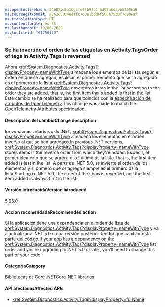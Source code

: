 ```yaml
---
ms.openlocfilehash: 24b88b3ba1b6cfe9fb9fb1f6398a6daeb57596a9
ms.sourcegitcommit: a8a205034eeffc7c3e1bdd6f506a75b0f7099ebf
ms.translationtype: HT
ms.contentlocale: es-ES
ms.lasthandoff: 10/06/2020
ms.locfileid: "91756120"
---
```

### <a name="order-of-tags-in-activitytags-is-reversed"></a><span data-ttu-id="0d7cc-101">Se ha invertido el orden de las etiquetas en Activity.Tags</span><span class="sxs-lookup"><span data-stu-id="0d7cc-101">Order of tags in Activity.Tags is reversed</span></span>

<span data-ttu-id="0d7cc-102">Ahora <xref:System.Diagnostics.Activity.Tags?displayProperty=nameWithType> almacena los elementos de la lista según el orden en que se agregan, es decir, el primer elemento que se ha agregado es el primero de la lista.</span><span class="sxs-lookup"><span data-stu-id="0d7cc-102"><xref:System.Diagnostics.Activity.Tags?displayProperty=nameWithType> now stores items in the list according to the order they are added, that is, the first item that's added is first in the list.</span></span> <span data-ttu-id="0d7cc-103">Este cambio se ha realizado para que coincida con la [especificación de atributos de OpenTelemetry](https://github.com/open-telemetry/opentelemetry-specification/blob/master/specification/common/common.md#attributes).</span><span class="sxs-lookup"><span data-stu-id="0d7cc-103">This change was made to match the [OpenTelemetry Attributes specification](https://github.com/open-telemetry/opentelemetry-specification/blob/master/specification/common/common.md#attributes).</span></span>

#### <a name="change-description"></a><span data-ttu-id="0d7cc-104">Descripción del cambio</span><span class="sxs-lookup"><span data-stu-id="0d7cc-104">Change description</span></span>

<span data-ttu-id="0d7cc-105">En versiones anteriores de .NET, <xref:System.Diagnostics.Activity.Tags?displayProperty=nameWithType> almacena los elementos en el orden inverso al que se han agregado.</span><span class="sxs-lookup"><span data-stu-id="0d7cc-105">In previous .NET versions, <xref:System.Diagnostics.Activity.Tags?displayProperty=nameWithType> stores items in the reverse order from which they're added.</span></span> <span data-ttu-id="0d7cc-106">Es decir, el primer elemento que se agrega es el último de la lista.</span><span class="sxs-lookup"><span data-stu-id="0d7cc-106">That is, the first item added is last in the list.</span></span> <span data-ttu-id="0d7cc-107">A partir de .NET 5.0, se invierte el orden de los elementos y el primero que se agrega siempre es el primero de la lista.</span><span class="sxs-lookup"><span data-stu-id="0d7cc-107">Starting in .NET 5.0, the order of the items is reversed, and the first item added is always first in the list.</span></span>

#### <a name="version-introduced"></a><span data-ttu-id="0d7cc-108">Versión introducida</span><span class="sxs-lookup"><span data-stu-id="0d7cc-108">Version introduced</span></span>

<span data-ttu-id="0d7cc-109">5.0</span><span class="sxs-lookup"><span data-stu-id="0d7cc-109">5.0</span></span>

#### <a name="recommended-action"></a><span data-ttu-id="0d7cc-110">Acción recomendada</span><span class="sxs-lookup"><span data-stu-id="0d7cc-110">Recommended action</span></span>

<span data-ttu-id="0d7cc-111">Si la aplicación tiene una dependencia en el orden de lista de <xref:System.Diagnostics.Activity.Tags?displayProperty=nameWithType> y va a actualizar a .NET 5.0 o una versión posterior, tendrá que cambiar esta parte del código.</span><span class="sxs-lookup"><span data-stu-id="0d7cc-111">If your app has a dependency on the <xref:System.Diagnostics.Activity.Tags?displayProperty=nameWithType> list order and you're upgrading to .NET 5.0 or later, you'll need to change this part of your code.</span></span>

#### <a name="category"></a><span data-ttu-id="0d7cc-112">Categoría</span><span class="sxs-lookup"><span data-stu-id="0d7cc-112">Category</span></span>

<span data-ttu-id="0d7cc-113">Bibliotecas de Core .NET</span><span class="sxs-lookup"><span data-stu-id="0d7cc-113">Core .NET libraries</span></span>

#### <a name="affected-apis"></a><span data-ttu-id="0d7cc-114">API afectadas</span><span class="sxs-lookup"><span data-stu-id="0d7cc-114">Affected APIs</span></span>

- <xref:System.Diagnostics.Activity.Tags?displayProperty=fullName>

<!--

#### Affected APIs

- `P:System.Diagnostics.Activity.Tags`

-->
